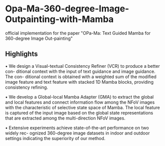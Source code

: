 # Opa-Ma-360-degree-Image-Outpainting-with-Mamba
official implementation for the paper "OPa-Ma: Text Guided Mamba for 360-degree Image Out-painting"

## Highlights
• We design a Visual-textual Consistency Refiner (VCR) to produce a better con-
ditional context with the input of text guidance and image guidance. The con-
ditional context is obtained with a weighted sum of the modified image feature
and text feature with stacked 1D Mamba blocks, providing consistency refining.

• We develop a Global-local Mamba Adapter (GMA) to extract the global and
local features and connect information flow among the NFoV images with the
characteristic of selective state space of Mamba. The local feature is captured
of the input image based on the global state representations that are extracted
among the multi-direction NFoV images.

• Extensive experiments achieve state-of-the-art performance on two widely rec-
ognized 360-degree image datasets in indoor and outdoor settings indicating the
superiority of our method.

![]()
